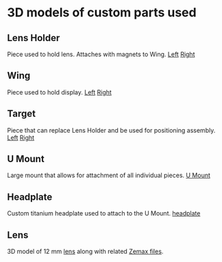 # 3D models of custom parts used

## Lens Holder
Piece used to hold lens. Attaches with magnets to Wing. [Left](Left_Lens_Holder.stl) [Right](Right_Lens_Holder.stl)

## Wing
Piece used to hold display. [Left](Left_Wing.stl) [Right](Right_Wing.3mf)

## Target
Piece that can replace Lens Holder and be used for positioning assembly. [Left](TargetLeft.stl) [Right](TargetRight.stl)

## U Mount
Large mount that allows for attachment of all individual pieces. [U Mount](U_mount.stl)

## Headplate
Custom titanium headplate used to attach to the U Mount. [headplate](headplate_iMRSIV.stl)

## Lens
3D model of 12 mm [lens](12mmFinal_HQ.stl) along with related [Zemax files](12mm_CAD_ZEMAX).
